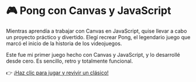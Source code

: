# 🎮 Pong con Canvas y JavaScript

Mientras aprendía a trabajar con Canvas en JavaScript, quise llevar a cabo un proyecto práctico y divertido. Elegí recrear Pong, el legendario juego que marcó el inicio de la historia de los videojuegos.

Este fue mi primer juego hecho con Canvas y JavaScript, y lo desarrollé desde cero. Es sencillo, retro y totalmente funcional.

👉 [¡Haz clic para jugar y revivir un clásico!](https://angeldavidhurtado.github.io/pong/)

